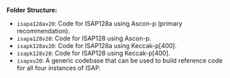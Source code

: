 **Folder Structure:**

- `isapa128av20`: Code for ISAP128a using Ascon-p (primary recommendation).
- `isapa128v20`: Code for ISAP128 using Ascon-p.
- `isapk128av20`: Code for ISAP128a using Keccak-p[400].
- `isapk128v20`: Code for ISAP128 using Keccak-p[400].
- `isapxv20`: A generic codebase that can be used to build reference code for all four instances of ISAP.


